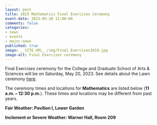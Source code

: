 ```yaml
---
layout: post
title: 2023 Mathematics Final Exercises Ceremony
event-date: 2023-05-20 11:00:00
comments: false
categories: 
- news 
- events
- major-news
published: true
image: __SITE_URL__/img/Final_Exercises2019.jpg
image-alt: Final Exercises ceremony
---
```


Final Exercises ceremony for the College and Graduate School of Arts & Sciences will be on Saturday, May 20, 2023. See details about the Lawn ceremony [here](https://majorevents.virginia.edu/finals/tickets-and-seating).

The ceremony times and locations for <b>Mathematics</b> are listed below (**11 a.m. – 12:30 p.m.**). These times and locations may be different from past years. 

**Fair Weather:             Pavilion I, Lower Garden**<br>

**Inclement or Severe Weather:  Warner Hall, Room 209**<br>
